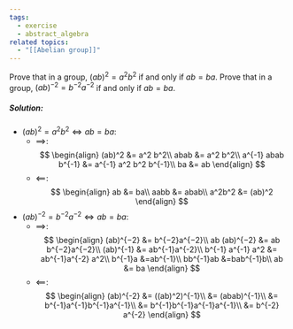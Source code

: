 ```yaml
---
tags:
  - exercise
  - abstract_algebra
related topics:
  - "[[Abelian group]]"
---
```

Prove that in a group, $(ab)^2 = a^2 b^2$ if and only if $ab = ba$. Prove that in a group, $(ab)^{−2} = b^{−2}a^{−2}$ if and only if $ab = ba$.
##### Solution:
- $(ab)^2 = a^2 b^2 \iff ab = ba$:
	- $\implies$:$$
		\begin{align}
			(ab)^2 &= a^2 b^2\\
			abab &= a^2 b^2\\
			a^{-1} abab b^{-1} &= a^{-1} a^2 b^2 b^{-1}\\
			ba &= ab
		\end{align}
		$$
	- $\impliedby$:$$
		\begin{align}
			ab &= ba\\
			aabb &= abab\\
			a^2b^2 &= (ab)^2
		\end{align}
		$$
- $(ab)^{−2} = b^{−2}a^{−2} \iff ab = ba$:
	- $\implies$:$$
		\begin{align}
			(ab)^{−2} &= b^{−2}a^{−2}\\
			ab (ab)^{−2} &= ab b^{−2}a^{−2}\\
			(ab)^{-1} &= ab^{-1}a^{-2}\\
			b^{-1} a^{-1} a^2 &= ab^{-1}a^{-2} a^2\\
			b^{-1}a &=ab^{-1}\\
			bb^{-1}ab &=bab^{-1}b\\
			ab &= ba
		\end{align}
		$$
	- $\impliedby$:$$
		\begin{align}
			(ab)^{-2} &= ((ab)^2)^{-1}\\
				&= (abab)^{-1}\\
				&= b^{-1}a^{-1}b^{-1}a^{-1}\\
				&= b^{-1}b^{-1}a^{-1}a^{-1}\\
				&= b^{-2} a^{-2}
		\end{align}
		$$

